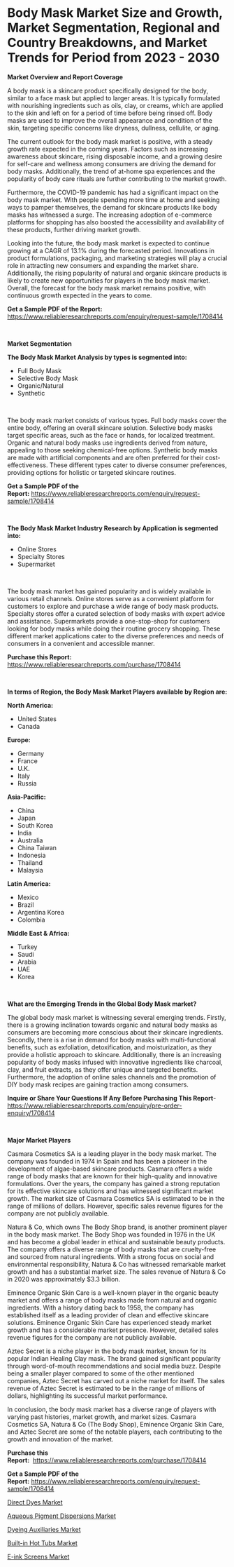 <p><h1>Body Mask Market Size and Growth, Market Segmentation, Regional and Country Breakdowns, and Market Trends for Period from 2023 -  2030</h1></p><p><strong>Market Overview and Report Coverage</strong></p>
<p><p>A body mask is a skincare product specifically designed for the body, similar to a face mask but applied to larger areas. It is typically formulated with nourishing ingredients such as oils, clay, or creams, which are applied to the skin and left on for a period of time before being rinsed off. Body masks are used to improve the overall appearance and condition of the skin, targeting specific concerns like dryness, dullness, cellulite, or aging.</p><p>The current outlook for the body mask market is positive, with a steady growth rate expected in the coming years. Factors such as increasing awareness about skincare, rising disposable income, and a growing desire for self-care and wellness among consumers are driving the demand for body masks. Additionally, the trend of at-home spa experiences and the popularity of body care rituals are further contributing to the market growth.</p><p>Furthermore, the COVID-19 pandemic has had a significant impact on the body mask market. With people spending more time at home and seeking ways to pamper themselves, the demand for skincare products like body masks has witnessed a surge. The increasing adoption of e-commerce platforms for shopping has also boosted the accessibility and availability of these products, further driving market growth.</p><p>Looking into the future, the body mask market is expected to continue growing at a CAGR of 13.1% during the forecasted period. Innovations in product formulations, packaging, and marketing strategies will play a crucial role in attracting new consumers and expanding the market share. Additionally, the rising popularity of natural and organic skincare products is likely to create new opportunities for players in the body mask market. Overall, the forecast for the body mask market remains positive, with continuous growth expected in the years to come.</p></p>
<p><strong>Get a Sample PDF of the Report:</strong> <a href="https://www.reliableresearchreports.com/enquiry/request-sample/1708414">https://www.reliableresearchreports.com/enquiry/request-sample/1708414</a></p>
<p>&nbsp;</p>
<p><strong>Market Segmentation</strong></p>
<p><strong>The Body Mask Market Analysis by types is segmented into:</strong></p>
<p><ul><li>Full Body Mask</li><li>Selective Body Mask</li><li>Organic/Natural</li><li>Synthetic</li></ul></p>
<p>&nbsp;</p>
<p><p>The body mask market consists of various types. Full body masks cover the entire body, offering an overall skincare solution. Selective body masks target specific areas, such as the face or hands, for localized treatment. Organic and natural body masks use ingredients derived from nature, appealing to those seeking chemical-free options. Synthetic body masks are made with artificial components and are often preferred for their cost-effectiveness. These different types cater to diverse consumer preferences, providing options for holistic or targeted skincare routines.</p></p>
<p><strong>Get a Sample PDF of the Report:</strong>&nbsp;<a href="https://www.reliableresearchreports.com/enquiry/request-sample/1708414">https://www.reliableresearchreports.com/enquiry/request-sample/1708414</a></p>
<p>&nbsp;</p>
<p><strong>The Body Mask Market Industry Research by Application is segmented into:</strong></p>
<p><ul><li>Online Stores</li><li>Specialty Stores</li><li>Supermarket</li></ul></p>
<p>&nbsp;</p>
<p><p>The body mask market has gained popularity and is widely available in various retail channels. Online stores serve as a convenient platform for customers to explore and purchase a wide range of body mask products. Specialty stores offer a curated selection of body masks with expert advice and assistance. Supermarkets provide a one-stop-shop for customers looking for body masks while doing their routine grocery shopping. These different market applications cater to the diverse preferences and needs of consumers in a convenient and accessible manner.</p></p>
<p><strong>Purchase this Report:</strong>&nbsp; <a href="https://www.reliableresearchreports.com/purchase/1708414">https://www.reliableresearchreports.com/purchase/1708414</a></p>
<p>&nbsp;</p>
<p><strong>In terms of Region, the Body Mask Market Players available by Region are:</strong></p>
<p>
    <p> <strong> North America: </strong>
        <ul>
            <li>United States</li>
            <li>Canada</li>
        </ul>
        </p> 
    <p> <strong> Europe: </strong>
        <ul>
            <li>Germany</li>
            <li>France</li>
            <li>U.K.</li>
            <li>Italy</li>
            <li>Russia</li>
        </ul>
        </p> 
    <p> <strong> Asia-Pacific: </strong>
        <ul>
            <li>China</li>
            <li>Japan</li>
            <li>South Korea</li>
            <li>India</li>
            <li>Australia</li>
            <li>China Taiwan</li>
            <li>Indonesia</li>
            <li>Thailand</li>
            <li>Malaysia</li>
        </ul>
        </p> 
    <p> <strong> Latin America: </strong>
        <ul>
            <li>Mexico</li>
            <li>Brazil</li>
            <li>Argentina Korea</li>
            <li>Colombia</li>
        </ul>
        </p> 
    <p> <strong> Middle East & Africa: </strong>
        <ul>
            <li>Turkey</li>
            <li>Saudi</li>
            <li>Arabia</li>
            <li>UAE</li>
            <li>Korea</li>
        </ul>
    </p>
    </p>
<p>&nbsp;</p>
<p><strong>What are the Emerging Trends in the Global Body Mask market?</strong></p>
<p><p>The global body mask market is witnessing several emerging trends. Firstly, there is a growing inclination towards organic and natural body masks as consumers are becoming more conscious about their skincare ingredients. Secondly, there is a rise in demand for body masks with multi-functional benefits, such as exfoliation, detoxification, and moisturization, as they provide a holistic approach to skincare. Additionally, there is an increasing popularity of body masks infused with innovative ingredients like charcoal, clay, and fruit extracts, as they offer unique and targeted benefits. Furthermore, the adoption of online sales channels and the promotion of DIY body mask recipes are gaining traction among consumers.</p></p>
<p><strong>Inquire or Share Your Questions If Any Before Purchasing This Report</strong>- <a href="https://www.reliableresearchreports.com/enquiry/pre-order-enquiry/1708414">https://www.reliableresearchreports.com/enquiry/pre-order-enquiry/1708414</a></p>
<p>&nbsp;</p>
<p><strong>Major Market Players</strong></p>
<p><p>Casmara Cosmetics SA is a leading player in the body mask market. The company was founded in 1974 in Spain and has been a pioneer in the development of algae-based skincare products. Casmara offers a wide range of body masks that are known for their high-quality and innovative formulations. Over the years, the company has gained a strong reputation for its effective skincare solutions and has witnessed significant market growth. The market size of Casmara Cosmetics SA is estimated to be in the range of millions of dollars. However, specific sales revenue figures for the company are not publicly available.</p><p>Natura & Co, which owns The Body Shop brand, is another prominent player in the body mask market. The Body Shop was founded in 1976 in the UK and has become a global leader in ethical and sustainable beauty products. The company offers a diverse range of body masks that are cruelty-free and sourced from natural ingredients. With a strong focus on social and environmental responsibility, Natura & Co has witnessed remarkable market growth and has a substantial market size. The sales revenue of Natura & Co in 2020 was approximately $3.3 billion.</p><p>Eminence Organic Skin Care is a well-known player in the organic beauty market and offers a range of body masks made from natural and organic ingredients. With a history dating back to 1958, the company has established itself as a leading provider of clean and effective skincare solutions. Eminence Organic Skin Care has experienced steady market growth and has a considerable market presence. However, detailed sales revenue figures for the company are not publicly available.</p><p>Aztec Secret is a niche player in the body mask market, known for its popular Indian Healing Clay mask. The brand gained significant popularity through word-of-mouth recommendations and social media buzz. Despite being a smaller player compared to some of the other mentioned companies, Aztec Secret has carved out a niche market for itself. The sales revenue of Aztec Secret is estimated to be in the range of millions of dollars, highlighting its successful market performance.</p><p>In conclusion, the body mask market has a diverse range of players with varying past histories, market growth, and market sizes. Casmara Cosmetics SA, Natura & Co (The Body Shop), Eminence Organic Skin Care, and Aztec Secret are some of the notable players, each contributing to the growth and innovation of the market.</p></p>
<p><strong>Purchase this Report:</strong>&nbsp;&nbsp;<a href="https://www.reliableresearchreports.com/purchase/1708414">https://www.reliableresearchreports.com/purchase/1708414</a></p>
<p></p>
<p><strong>Get a Sample PDF of the Report:</strong>&nbsp;<a href="https://www.reliableresearchreports.com/enquiry/request-sample/1708414">https://www.reliableresearchreports.com/enquiry/request-sample/1708414</a></p>
<p><p><a href="https://www.linkedin.com/pulse/direct-dyes-market-size-share-global-analysis-report-2023-ybnhe/">Direct Dyes Market</a></p><p><a href="https://www.linkedin.com/pulse/aqueous-pigment-dispersions-market-size-share-amp-trends-dg73e/">Aqueous Pigment Dispersions Market</a></p><p><a href="https://www.linkedin.com/pulse/dyeing-auxiliaries-market-research-report-unlocks-analysis-e0dse/">Dyeing Auxiliaries Market</a></p><p><a href="https://medium.com/@winonaboehm2023/built-in-hot-tubs-market-exploring-market-share-market-trends-and-future-growth-53e124ae4ded">Built-in Hot Tubs Market</a></p><p><a href="https://medium.com/@othamcclure/e-ink-screens-market-insights-into-market-cagr-market-trends-and-growth-strategies-8b708e4bacc9">E-ink Screens Market</a></p></p>